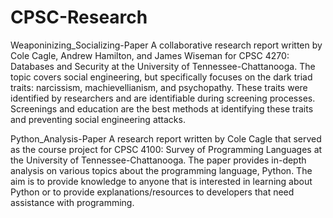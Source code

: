 # CPSC-Research

Weaponinizing_Socializing-Paper
A collaborative research report written by Cole Cagle, Andrew Hamilton, and James Wiseman for CPSC 4270: Databases and Security at the University of Tennessee-Chattanooga.
The topic covers social engineering, but specifically focuses on the dark triad traits: narcissism, machievellianism, and psychopathy. These traits were identified by
researchers and are identifiable during screening processes. Screenings and education are the best methods at identifying these traits and preventing social engineering
attacks.

Python_Analysis-Paper
A research report written by Cole Cagle that served as the course project for CPSC 4100: Survey of Programming Languages at the University of Tennessee-Chattanooga. The
paper provides in-depth analysis on various topics about the programming language, Python. The aim is to provide knowledge to anyone that is interested in learning about
Python or to provide explanations/resources to developers that need assistance with programming.
